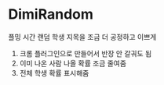 # DimiRandom
플밍 시간 랜덤 학생 지목을 조금 더 공정하고 이쁘게

1. 크롬 플러그인으로 만들어서 반장 안 갈궈도 됨
2. 이미 나온 사람 나올 확률 조금 줄여줌 
3. 전체 학생 확률 표시해줌
